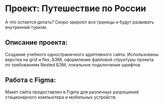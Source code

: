 # Проект: Путешествие по России
А что остается делать? Скоро закроют все границы и будут развивать внутренний туризм.

## Описание проекта:
Создание учебного одностраничного адаптивного сайта. Использованы: верстка на grid и flex, БЭМ, оформление файловой структуры проекта по требованиям Nested БЭМ, локальное подключение шрифтов.

## Работа с Figma:
Макет сайта предоставлен в Figma для различных разрешений стационарного компьютера и мобильных устройств.
